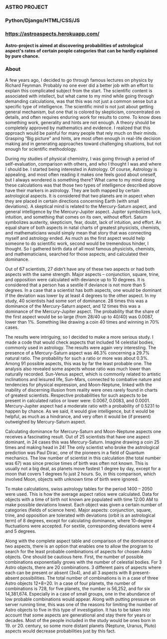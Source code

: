 ### ASTRO PROJECT

### Python/Django/HTML/CSS/JS

### https://astroaspects.herokuapp.com/

#### Astro-project is aimed at discovering probabilities of astrological aspect's rates of certain people categories that can be hardly explained by pure chance.

### About

 A few years ago, I decided to go through famous lectures on physics by Richard Feynman. 
 Probably no one ever did a better job with an effort to explain this complicated subject from the start. 
 The scientific content is associated with intellect, but what came to my mind while going through demanding calculations, 
 was that this was not just a common sense but a specific type of intelligence. 
 The scientific mind is not just about getting general mechanism, but one that is colored by skepticism, 
 concentrated on details, and often requires enduring work for results to come. To know does something work, generality and hints are not enough. 
 A theory should be completely approved by mathematics and evidence. I realized that this approach would be painful for many people that rely much on their minds. 
 Grasping “Big picture” and hints, are most often enough in real-life decision making and in generating approaches toward challenging situations, 
 but not enough for scientific methodology.

 During my studies of physical chemistry, I was going through a period of self-evaluation, comparison with others, and who I thought I was and where I should be. 
 I started being interested in Astrology. Of course, Astrology is appealing, and most often reading it makes one feels good about oneself, 
 but I always wondered is something there? What came to my mind doing these calculations was that those two types of intelligence described above have their markers in astrology. 
 They are both mapped by certain astrological aspects. It is considered that two planets are in aspect when they are placed in certain directions 
 concerning Earth (with small deviations). A skeptical mind is related to the Mercury-Saturn aspect, and general intelligence by the Mercury-Jupiter aspect. 
 Jupiter symbolizes luck, intuition, and something that comes on its own, without effort. Saturn symbolizes austerity, skepticism, fear, doubt, lack of intuition, and effort. 
 An equal share of both aspects in natal charts of greatest physicists, chemists, and mathematicians would simply mean that story that was connecting myself and astrology ended. 
 As much as the first aspect would help someone to do scientific work, second would be tremendous hinder, I thought. 
 So I gathered birth data of all most famous physicists, chemists, and mathematicians, searched for those aspects, and calculated their dominance.

 Out of 67 scientists, 27 didn’t have any of these two aspects or had both aspects with the same strength. 
 Major aspects – conjunction, square, trine, and opposition were calculated with deviance up to 10 degrees. 
 It is considered that a person has a sextile if deviance is not more than 5 degrees. 
 In a case that a scientist has both aspects, one would be dominant if the deviation was lower by at least 4 degrees to the other aspect. 
 In my study, 40 scientists had some sort of dominance. 28 times this was a dominance of the Mercury-Saturn aspect, and 12 times this was a dominance of the Mercury-Jupiter aspect.
 The probability that the share of the first aspect would be so large (from 28/40 up to 40/40) was 0.0087, lower than 1%. 
 Something like drawing a coin 40 times and winning in 70% cases.
 
 The results were intriguing, so I decided to make a more serious study. I made a code that would check aspects that included 14 celestial bodies, commonly used in astrology. 
 The results were again very interesting. The presence of a Mercury-Saturn aspect was 46.3% concerning a 29.7% natural ratio. 
 The probability for such a ratio or more was about 0.3%. Among 91 possible aspects, this was by far the least probable one. 
 The analysis also revealed some aspects whose ratio was much lower than naturally recorded. 
 Sun-Venus aspect, which is commonly related to artistic inclinations and leisured life, Sun-Mars, connected to combative nature and tendencies for physical expression, 
 and Moon-Neptune, linked with the inability of discerning illusion from reality were ones rarely found in charts of greatest scientists. 
 Respective probabilities for such aspects to be present in calculated ratios or lower were: 0.0067, 0.0083, and 0.0001. 
 Mercury-Jupiter aspect had a moderate ratio with a probability of 0.5231 to happen by chance. 
 As we said, it would give intelligence, but it would be helpful, as much as a hindrance, and very often it would be (if present) outweighed by Mercury-Saturn aspect.
 
 Calculating dominance for Mercury-Saturn and Moon-Neptune aspects one receives a fascinating result. 
 Out of 25 scientists that have one aspect dominant, in 24 cases this was Mercury-Saturn. 
 Imagine drawing a coin 25 times and making head in 24! The only scientist who broke the astrological prediction was Paul Dirac, 
 one of the pioneers in a field of Quantum mechanics. The low number of scientist in this calculation (the total number was 67) was since 
 precise times of birth was often not known. This is usually not a big deal, as planets move fastest 1 degree by day, except for a moon that covers 1 degrees fo just 2 hours. 
 So, in this comparison, which involved Moon, objects with unknown time of birth were ignored.
 
 To make calculations, swiss astrology tables for the period 1400 – 2050 were used. This is how the average aspect ratios were calculated. 
 Data for objects with a time of birth not known are populated with time 12:00 AM to make possible deviations lowest. 
 Each object was given a certain number of categories (fields of science here). Major aspects: conjunction, square, trine, and opposition are tolerated with deviations 
 (orbit is an astrological term) of 8 degrees, except for calculating dominance, where 10-degree fluctuations were accepted. 
 For sextile, corresponding deviations were 4 and 5 degrees.
 
 Along with the complete aspect table and comparison of the dominance of two aspects, there is an option that enables one to allow the program to search for the least probable 
 combinations of aspects for chosen Astro objects. One should be cautious here. First, the number of possible combinations exponentially grows with the number of celestial bodies.
 For 3 Astro objects, there are 20 combinations. 3 different pairs of aspects where each can be present or absent (3x4), 
 and all 3 aspects with 8 present-absent possibilities. The total number of combinations is in a case of three Astro objects 12+8=20. 
 In a case of four planets, the number of combinations is 728, for five planets, the number is 56,252, and for six 14,381,674. 
 Especially in a case of small groups, one in the abundance of low probable combinations would appear. Along with putting pressure on server running time, 
 this was one of the reasons for limiting the number of Astro objects to five in this type of investigation. 
 It has to be taken into account that some aspects are generational and stay there for years or decades. 
 Most of the people included in the study would be ones born in 19. or 20. century, 
 so some more distant planets (Neptune, Uranus, Pluto) aspects would decrease probabilities just by this fact.
 
 
 
